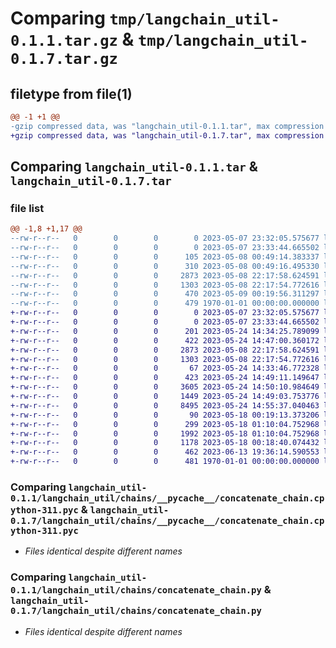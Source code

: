 # Comparing `tmp/langchain_util-0.1.1.tar.gz` & `tmp/langchain_util-0.1.7.tar.gz`

## filetype from file(1)

```diff
@@ -1 +1 @@
-gzip compressed data, was "langchain_util-0.1.1.tar", max compression
+gzip compressed data, was "langchain_util-0.1.7.tar", max compression
```

## Comparing `langchain_util-0.1.1.tar` & `langchain_util-0.1.7.tar`

### file list

```diff
@@ -1,8 +1,17 @@
--rw-r--r--   0        0        0        0 2023-05-07 23:32:05.575677 langchain_util-0.1.1/README.md
--rw-r--r--   0        0        0        0 2023-05-07 23:33:44.665502 langchain_util-0.1.1/langchain_util/__init__.py
--rw-r--r--   0        0        0      105 2023-05-08 00:49:14.383337 langchain_util-0.1.1/langchain_util/chains/__init__.py
--rw-r--r--   0        0        0      310 2023-05-08 00:49:16.495330 langchain_util-0.1.1/langchain_util/chains/__pycache__/__init__.cpython-311.pyc
--rw-r--r--   0        0        0     2873 2023-05-08 22:17:58.624591 langchain_util-0.1.1/langchain_util/chains/__pycache__/concatenate_chain.cpython-311.pyc
--rw-r--r--   0        0        0     1303 2023-05-08 22:17:54.772616 langchain_util-0.1.1/langchain_util/chains/concatenate_chain.py
--rw-r--r--   0        0        0      470 2023-05-09 00:19:56.311297 langchain_util-0.1.1/pyproject.toml
--rw-r--r--   0        0        0      479 1970-01-01 00:00:00.000000 langchain_util-0.1.1/PKG-INFO
+-rw-r--r--   0        0        0        0 2023-05-07 23:32:05.575677 langchain_util-0.1.7/README.md
+-rw-r--r--   0        0        0        0 2023-05-07 23:33:44.665502 langchain_util-0.1.7/langchain_util/__init__.py
+-rw-r--r--   0        0        0      201 2023-05-24 14:34:25.789099 langchain_util-0.1.7/langchain_util/chains/__init__.py
+-rw-r--r--   0        0        0      422 2023-05-24 14:47:00.360172 langchain_util-0.1.7/langchain_util/chains/__pycache__/__init__.cpython-311.pyc
+-rw-r--r--   0        0        0     2873 2023-05-08 22:17:58.624591 langchain_util-0.1.7/langchain_util/chains/__pycache__/concatenate_chain.cpython-311.pyc
+-rw-r--r--   0        0        0     1303 2023-05-08 22:17:54.772616 langchain_util-0.1.7/langchain_util/chains/concatenate_chain.py
+-rw-r--r--   0        0        0       67 2023-05-24 14:33:46.772328 langchain_util-0.1.7/langchain_util/chains/sentiment/__init__.py
+-rw-r--r--   0        0        0      423 2023-05-24 14:49:11.149647 langchain_util-0.1.7/langchain_util/chains/sentiment/parser.py
+-rw-r--r--   0        0        0     3605 2023-05-24 14:50:10.984649 langchain_util-0.1.7/langchain_util/chains/sentiment/sentiment_chain.py
+-rw-r--r--   0        0        0     1449 2023-05-24 14:49:03.753776 langchain_util-0.1.7/langchain_util/chains/sentiment/stuff_prompt.py
+-rw-r--r--   0        0        0     8495 2023-05-24 14:55:37.040463 langchain_util-0.1.7/langchain_util/text_splitter.py
+-rw-r--r--   0        0        0       90 2023-05-18 00:19:13.373206 langchain_util-0.1.7/langchain_util/tools/__init__.py
+-rw-r--r--   0        0        0      299 2023-05-18 01:10:04.752968 langchain_util-0.1.7/langchain_util/tools/__pycache__/__init__.cpython-311.pyc
+-rw-r--r--   0        0        0     1992 2023-05-18 01:10:04.752968 langchain_util-0.1.7/langchain_util/tools/__pycache__/agent_as_tool.cpython-311.pyc
+-rw-r--r--   0        0        0     1178 2023-05-18 00:18:40.074432 langchain_util-0.1.7/langchain_util/tools/agent_as_tool.py
+-rw-r--r--   0        0        0      462 2023-06-13 19:36:14.590553 langchain_util-0.1.7/pyproject.toml
+-rw-r--r--   0        0        0      481 1970-01-01 00:00:00.000000 langchain_util-0.1.7/PKG-INFO
```

### Comparing `langchain_util-0.1.1/langchain_util/chains/__pycache__/concatenate_chain.cpython-311.pyc` & `langchain_util-0.1.7/langchain_util/chains/__pycache__/concatenate_chain.cpython-311.pyc`

 * *Files identical despite different names*

### Comparing `langchain_util-0.1.1/langchain_util/chains/concatenate_chain.py` & `langchain_util-0.1.7/langchain_util/chains/concatenate_chain.py`

 * *Files identical despite different names*

